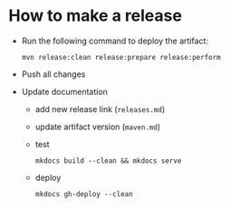 How to make a release
=====================

* Run the following command to deploy the artifact:

  ```
  mvn release:clean release:prepare release:perform
  ```

* Push all changes
* Update documentation

  * add new release link (`releases.md`)
  * update artifact version (`maven.md`)
  * test 
    
    ```
    mkdocs build --clean && mkdocs serve
    ```
    
  * deploy

    ```
    mkdocs gh-deploy --clean
    ```
